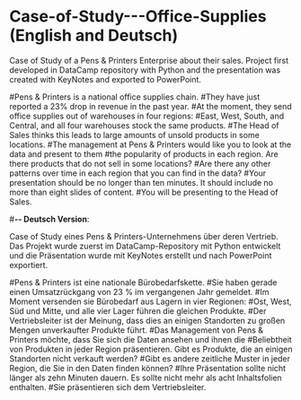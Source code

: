 # Case-of-Study---Office-Supplies (English and Deutsch)
Case of Study of a Pens &amp; Printers Enterprise about their sales.
Project first developed in DataCamp repository with Python and the presentation was created with KeyNotes and exported to PowerPoint.

#Pens & Printers is a national office supplies chain. 
#They have just reported a 23% drop in revenue in the past year. 
#At the moment, they send office supplies out of warehouses in four regions: 
#East, West, South, and Central, and all four warehouses stock the same products. 
#The Head of Sales thinks this leads to large amounts of unsold products in some locations.
#The management at Pens & Printers would like you to look at the data and present to them 
#the popularity of products in each region. Are there products that do not sell in some locations? 
#Are there any other patterns over time in each region that you can find in the data?
#Your presentation should be no longer than ten minutes. It should include no more than eight slides of content. 
#You will be presenting to the Head of Sales.

#**-- Deutsch Version**:

Case of Study eines Pens & Printers-Unternehmens über deren Vertrieb. 
Das Projekt wurde zuerst im DataCamp-Repository mit Python entwickelt und die Präsentation wurde mit KeyNotes erstellt und nach PowerPoint exportiert.

#Pens & Printers ist eine nationale Bürobedarfskette. #Sie haben gerade einen Umsatzrückgang von 23 % im vergangenen Jahr gemeldet. #Im Moment versenden sie Bürobedarf aus Lagern in vier Regionen: #Ost, West, Süd und Mitte, und alle vier Lager führen die gleichen Produkte. #Der Vertriebsleiter ist der Meinung, dass dies an einigen Standorten zu großen Mengen unverkaufter Produkte führt. #Das Management von Pens & Printers möchte, dass Sie sich die Daten ansehen und ihnen die #Beliebtheit von Produkten in jeder Region präsentieren. Gibt es Produkte, die an einigen Standorten nicht verkauft werden? #Gibt es andere zeitliche Muster in jeder Region, die Sie in den Daten finden können? #Ihre Präsentation sollte nicht länger als zehn Minuten dauern. Es sollte nicht mehr als acht Inhaltsfolien enthalten. #Sie präsentieren sich dem Vertriebsleiter.
